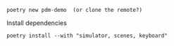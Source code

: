 
```shell
poetry new pdm-demo  (or clone the remote?)

```

Install dependencies
```
poetry install --with "simulator, scenes, keyboard"
```